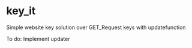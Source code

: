 # key_it
Simple website key solution over GET_Request keys with updatefunction


To do:
Implement updater

